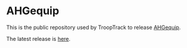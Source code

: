 # AHGequip

This is the public repository used by TroopTrack to release
[AHGequip](https://TroopTrack.github.io/AHGequip).

The latest release is
[here](https://github.com/TroopTrack/AHGequip/releases/latest).
